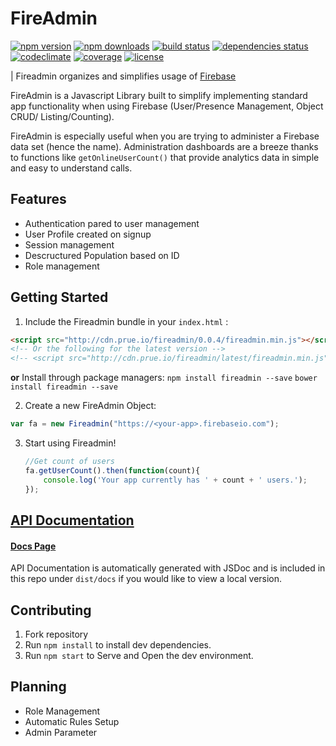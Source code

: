 # FireAdmin
[![npm version](https://img.shields.io/npm/v/fireadmin.svg?style=flat-square)](https://www.npmjs.com/package/fireadmin)
[![npm downloads](https://img.shields.io/npm/dm/fireadmin.svg?style=flat-square)](https://www.npmjs.com/package/fireadmin)
[![build status](https://img.shields.io/travis/prescottprue/fireadmin/master.svg?style=flat-square)](https://travis-ci.org/prescottprue/fireadmin)
[![dependencies status](https://img.shields.io/david/prescottprue/fireadmin/master.svg?style=flat-square)](https://david-dm.org/prescottprue/fireadmin)
[![codeclimate](https://img.shields.io/codeclimate/github/prescottprue/fireadmin.svg?style=flat-square)](https://codeclimate.com/github/prescottprue/fireadmin)
[![coverage](https://img.shields.io/codeclimate/coverage/github/prescottprue/fireadmin.svg?style=flat-square)](https://codeclimate.com/github/prescottprue/fireadmin)
[![license](https://img.shields.io/npm/l/fireadmin.svg?style=flat-square)](https://github.com/prescottprue/fireadmin/blob/master/LICENSE)

| Fireadmin organizes and simplifies usage of [Firebase](http://firebase.com)

FireAdmin is a Javascript Library built to simplify implementing standard app functionality when using Firebase (User/Presence Management, Object CRUD/ Listing/Counting).

FireAdmin is especially useful when you are trying to administer a Firebase data set (hence the name). Administration dashboards are a breeze thanks to functions like `getOnlineUserCount()` that provide analytics data in simple and easy to understand calls.

## Features
* Authentication pared to user management
* User Profile created on signup
* Session management
* Descructured Population based on ID
* Role management


## Getting Started

1. Include the Fireadmin bundle in your `index.html` :

  ```html
  <script src="http://cdn.prue.io/fireadmin/0.0.4/fireadmin.min.js"></script>
  <!-- Or the following for the latest version -->
  <!-- <script src="http://cdn.prue.io/fireadmin/latest/fireadmin.min.js"></script> -->

  ```
**or**
Install through package managers:
`npm install fireadmin --save`
`bower install fireadmin --save`

2. Create a new FireAdmin Object:

  ```javascript
var fa = new Fireadmin("https://<your-app>.firebaseio.com");
  ```

3. Start using Fireadmin!
    ```javascript
    //Get count of users
    fa.getUserCount().then(function(count){
        console.log('Your app currently has ' + count + ' users.');
    });
    ```

## [API Documentation](http://cdn.prue.io/fireadmin/latest/docs/class/src/fireadmin.js~Fireadmin.html)
#### [Docs Page](http://cdn.prue.io/fireadmin/latest/docs/index.html)

API Documentation is automatically generated with JSDoc and is included in this repo under `dist/docs` if you would like to view a local version.



## Contributing

1. Fork repository
2. Run `npm install` to install dev dependencies.
3. Run `npm start` to Serve and Open the dev environment.

## Planning
* Role Management
* Automatic Rules Setup
* Admin Parameter
